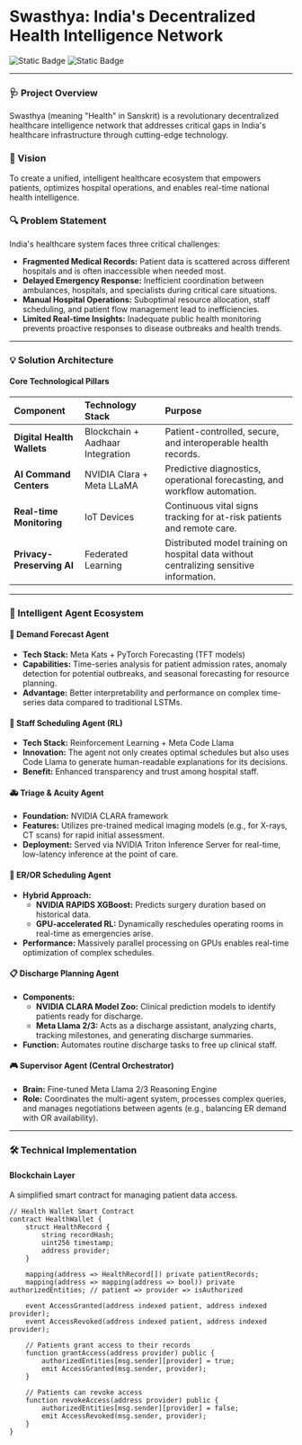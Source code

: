 # Swasthya: India's Decentralized Health Intelligence Network

![Static Badge](https://img.shields.io/badge/status-in%20progress-blue) ![Static Badge](https://img.shields.io/badge/tech-Blockchain%2C_AI%2C_IoT-purple)

---

### 🩺 Project Overview
Swasthya (meaning "Health" in Sanskrit) is a revolutionary decentralized healthcare intelligence network that addresses critical gaps in India's healthcare infrastructure through cutting-edge technology.

### 🎯 Vision
To create a unified, intelligent healthcare ecosystem that empowers patients, optimizes hospital operations, and enables real-time national health intelligence.

### 🔍 Problem Statement
India's healthcare system faces three critical challenges:
* **Fragmented Medical Records:** Patient data is scattered across different hospitals and is often inaccessible when needed most.
* **Delayed Emergency Response:** Inefficient coordination between ambulances, hospitals, and specialists during critical care situations.
* **Manual Hospital Operations:** Suboptimal resource allocation, staff scheduling, and patient flow management lead to inefficiencies.
* **Limited Real-time Insights:** Inadequate public health monitoring prevents proactive responses to disease outbreaks and health trends.

---

### 💡 Solution Architecture

#### Core Technological Pillars

| Component | Technology Stack | Purpose |
| :--- | :--- | :--- |
| **Digital Health Wallets** | Blockchain + Aadhaar Integration | Patient-controlled, secure, and interoperable health records. |
| **AI Command Centers** | NVIDIA Clara + Meta LLaMA | Predictive diagnostics, operational forecasting, and workflow automation. |
| **Real-time Monitoring** | IoT Devices | Continuous vital signs tracking for at-risk patients and remote care. |
| **Privacy-Preserving AI**| Federated Learning | Distributed model training on hospital data without centralizing sensitive information. |

---

### 🤖 Intelligent Agent Ecosystem

#### 🎯 Demand Forecast Agent
* **Tech Stack:** Meta Kats + PyTorch Forecasting (TFT models)
* **Capabilities:** Time-series analysis for patient admission rates, anomaly detection for potential outbreaks, and seasonal forecasting for resource planning.
* **Advantage:** Better interpretability and performance on complex time-series data compared to traditional LSTMs.

#### 👥 Staff Scheduling Agent (RL)
* **Tech Stack:** Reinforcement Learning + Meta Code Llama
* **Innovation:** The agent not only creates optimal schedules but also uses Code Llama to generate human-readable explanations for its decisions.
* **Benefit:** Enhanced transparency and trust among hospital staff.

#### 🚑 Triage & Acuity Agent
* **Foundation:** NVIDIA CLARA framework
* **Features:** Utilizes pre-trained medical imaging models (e.g., for X-rays, CT scans) for rapid initial assessment.
* **Deployment:** Served via NVIDIA Triton Inference Server for real-time, low-latency inference at the point of care.

#### 🏥 ER/OR Scheduling Agent
* **Hybrid Approach:**
    * **NVIDIA RAPIDS XGBoost:** Predicts surgery duration based on historical data.
    * **GPU-accelerated RL:** Dynamically reschedules operating rooms in real-time as emergencies arise.
* **Performance:** Massively parallel processing on GPUs enables real-time optimization of complex schedules.

#### 📋 Discharge Planning Agent
* **Components:**
    * **NVIDIA CLARA Model Zoo:** Clinical prediction models to identify patients ready for discharge.
    * **Meta Llama 2/3:** Acts as a discharge assistant, analyzing charts, tracking milestones, and generating discharge summaries.
* **Function:** Automates routine discharge tasks to free up clinical staff.

#### 🎮 Supervisor Agent (Central Orchestrator)
* **Brain:** Fine-tuned Meta Llama 2/3 Reasoning Engine
* **Role:** Coordinates the multi-agent system, processes complex queries, and manages negotiations between agents (e.g., balancing ER demand with OR availability).

---

### 🛠 Technical Implementation

#### Blockchain Layer
A simplified smart contract for managing patient data access.
```solidity
// Health Wallet Smart Contract
contract HealthWallet {
    struct HealthRecord {
        string recordHash;
        uint256 timestamp;
        address provider;
    }

    mapping(address => HealthRecord[]) private patientRecords;
    mapping(address => mapping(address => bool)) private authorizedEntities; // patient => provider => isAuthorized

    event AccessGranted(address indexed patient, address indexed provider);
    event AccessRevoked(address indexed patient, address indexed provider);

    // Patients grant access to their records
    function grantAccess(address provider) public {
        authorizedEntities[msg.sender][provider] = true;
        emit AccessGranted(msg.sender, provider);
    }

    // Patients can revoke access
    function revokeAccess(address provider) public {
        authorizedEntities[msg.sender][provider] = false;
        emit AccessRevoked(msg.sender, provider);
    }
}
